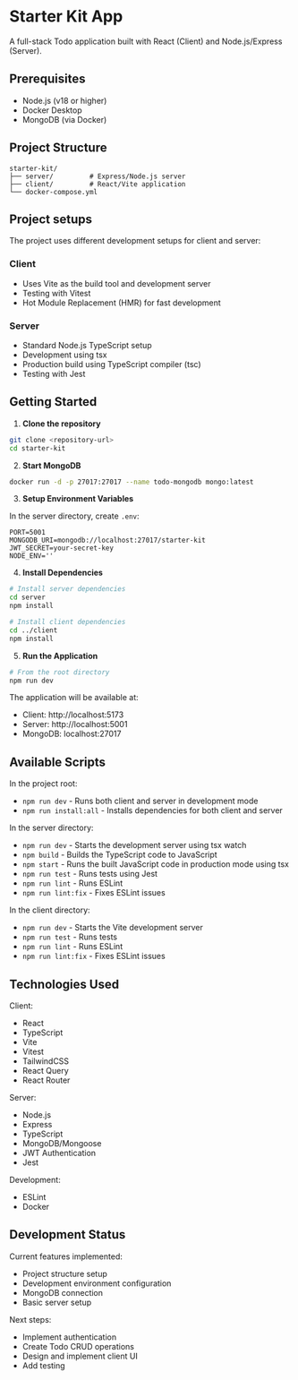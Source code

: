 # Starter Kit App

A full-stack Todo application built with React (Client) and Node.js/Express (Server).

## Prerequisites

- Node.js (v18 or higher)
- Docker Desktop
- MongoDB (via Docker)

## Project Structure

```
starter-kit/
├── server/         # Express/Node.js server
├── client/         # React/Vite application
└── docker-compose.yml
```

## Project setups

The project uses different development setups for client and server:

### Client
- Uses Vite as the build tool and development server
- Testing with Vitest
- Hot Module Replacement (HMR) for fast development

### Server
- Standard Node.js TypeScript setup
- Development using tsx
- Production build using TypeScript compiler (tsc)
- Testing with Jest

## Getting Started

1. **Clone the repository**
```bash
git clone <repository-url>
cd starter-kit
```

2. **Start MongoDB**
```bash
docker run -d -p 27017:27017 --name todo-mongodb mongo:latest
```

3. **Setup Environment Variables**

In the server directory, create `.env`:
```
PORT=5001
MONGODB_URI=mongodb://localhost:27017/starter-kit
JWT_SECRET=your-secret-key
NODE_ENV=''
```

4. **Install Dependencies**
```bash
# Install server dependencies
cd server
npm install

# Install client dependencies
cd ../client
npm install
```

5. **Run the Application**
```bash
# From the root directory
npm run dev
```

The application will be available at:
- Client: http://localhost:5173
- Server: http://localhost:5001
- MongoDB: localhost:27017

## Available Scripts

In the project root:
- `npm run dev` - Runs both client and server in development mode
- `npm run install:all` - Installs dependencies for both client and server

In the server directory:
- `npm run dev` - Starts the development server using tsx watch
- `npm build` - Builds the TypeScript code to JavaScript
- `npm start` - Runs the built JavaScript code in production mode using tsx
- `npm run test` - Runs tests using Jest
- `npm run lint` - Runs ESLint
- `npm run lint:fix` - Fixes ESLint issues

In the client directory:
- `npm run dev` - Starts the Vite development server
- `npm run test` - Runs tests
- `npm run lint` - Runs ESLint
- `npm run lint:fix` - Fixes ESLint issues

## Technologies Used

Client:
- React
- TypeScript
- Vite
- Vitest
- TailwindCSS
- React Query
- React Router

Server:
- Node.js
- Express
- TypeScript
- MongoDB/Mongoose
- JWT Authentication
- Jest

Development:
- ESLint
- Docker

## Development Status

Current features implemented:
- Project structure setup
- Development environment configuration
- MongoDB connection
- Basic server setup

Next steps:
- Implement authentication
- Create Todo CRUD operations
- Design and implement client UI
- Add testing
